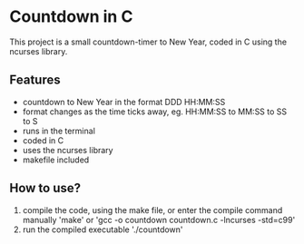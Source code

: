 # Countdown in C
This project is a small countdown-timer to New Year, coded in C using the ncurses library.

## Features
- countdown to New Year in the format DDD HH:MM:SS
- format changes as the time ticks away, eg. HH:MM:SS to MM:SS to SS to S
- runs in the terminal
- coded in C
- uses the ncurses library
- makefile included

## How to use?
1. compile the code, using the make file, or enter the compile command manually
	'make' or 'gcc -o countdown countdown.c -lncurses -std=c99'
2. run the compiled executable
	'./countdown'
